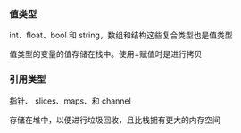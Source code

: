 ### 值类型

 int、float、bool 和 string，数组和结构这些复合类型也是值类型

值类型的变量的值存储在栈中。使用=赋值时是进行拷贝





### 引用类型

指针、 slices、maps、和 channel

存储在堆中，以便进行垃圾回收，且比栈拥有更大的内存空间

